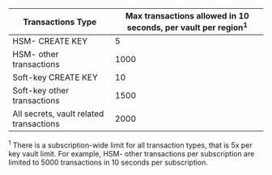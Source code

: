 
| Transactions Type | Max transactions allowed in 10 seconds, per vault per region<sup>1</sup> |
| --- | --- |
| HSM- CREATE KEY |5 |
| HSM- other transactions |1000 |
| Soft-key CREATE KEY |10 |
| Soft-key other transactions |1500 |
| All secrets, vault related transactions |2000 |

<sup>1</sup> There is a subscription-wide limit for all transaction types, that is 5x per key vault limit. For example, HSM- other transactions per subscription are limited to 5000 transactions in 10 seconds per subscription.

